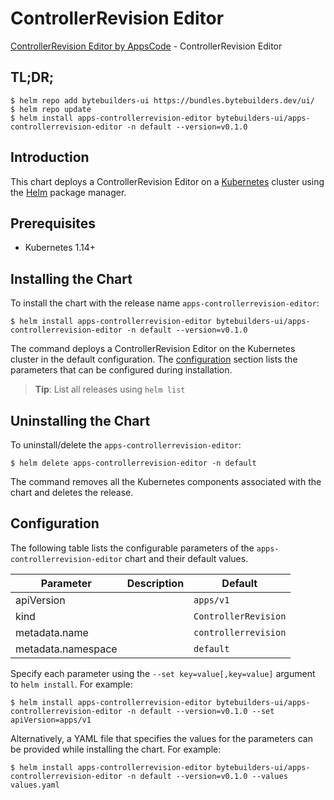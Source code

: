 # ControllerRevision Editor

[ControllerRevision Editor by AppsCode](https://byte.builders) - ControllerRevision Editor

## TL;DR;

```console
$ helm repo add bytebuilders-ui https://bundles.bytebuilders.dev/ui/
$ helm repo update
$ helm install apps-controllerrevision-editor bytebuilders-ui/apps-controllerrevision-editor -n default --version=v0.1.0
```

## Introduction

This chart deploys a ControllerRevision Editor on a [Kubernetes](http://kubernetes.io) cluster using the [Helm](https://helm.sh) package manager.

## Prerequisites

- Kubernetes 1.14+

## Installing the Chart

To install the chart with the release name `apps-controllerrevision-editor`:

```console
$ helm install apps-controllerrevision-editor bytebuilders-ui/apps-controllerrevision-editor -n default --version=v0.1.0
```

The command deploys a ControllerRevision Editor on the Kubernetes cluster in the default configuration. The [configuration](#configuration) section lists the parameters that can be configured during installation.

> **Tip**: List all releases using `helm list`

## Uninstalling the Chart

To uninstall/delete the `apps-controllerrevision-editor`:

```console
$ helm delete apps-controllerrevision-editor -n default
```

The command removes all the Kubernetes components associated with the chart and deletes the release.

## Configuration

The following table lists the configurable parameters of the `apps-controllerrevision-editor` chart and their default values.

|     Parameter      | Description |       Default        |
|--------------------|-------------|----------------------|
| apiVersion         |             | `apps/v1`            |
| kind               |             | `ControllerRevision` |
| metadata.name      |             | `controllerrevision` |
| metadata.namespace |             | `default`            |


Specify each parameter using the `--set key=value[,key=value]` argument to `helm install`. For example:

```console
$ helm install apps-controllerrevision-editor bytebuilders-ui/apps-controllerrevision-editor -n default --version=v0.1.0 --set apiVersion=apps/v1
```

Alternatively, a YAML file that specifies the values for the parameters can be provided while
installing the chart. For example:

```console
$ helm install apps-controllerrevision-editor bytebuilders-ui/apps-controllerrevision-editor -n default --version=v0.1.0 --values values.yaml
```
